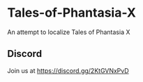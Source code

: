# Tales-of-Phantasia-X
An attempt to localize Tales of Phantasia X

## Discord
Join us at https://discord.gg/2KtGVNxPvD  

